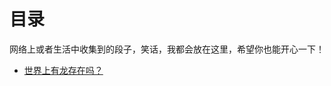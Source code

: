 # 目录

网络上或者生活中收集到的段子，笑话，我都会放在这里，希望你也能开心一下！

- [世界上有龙存在吗？](%E4%B8%96%E7%95%8C%E4%B8%8A%E6%9C%89%E9%BE%99%E5%AD%98%E5%9C%A8%E5%90%97%EF%BC%9F.md)